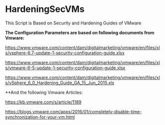 # HardeningSecVMs
This Script is Based on Security and Hardening Guides of VMware

**The Configuration Parameters are based on following documents from Vmware:**

https://www.vmware.com/content/dam/digitalmarketing/vmware/en/files/xls/vsphere-6.7-update-1-security-configuration-guide.xlsx

https://www.vmware.com/content/dam/digitalmarketing/vmware/en/files/xls/vmware-6-5-update-1-security-configuration-guide.xlsx

https://www.vmware.com/content/dam/digitalmarketing/vmware/en/files/xls/vSphere_6_0_Hardening_Guide_GA_15_Jun_2015.xls


**And the following Vmware Articles:

https://kb.vmware.com/s/article/1189

https://blogs.vmware.com/apps/2016/01/completely-disable-time-synchronization-for-your-vm.html






